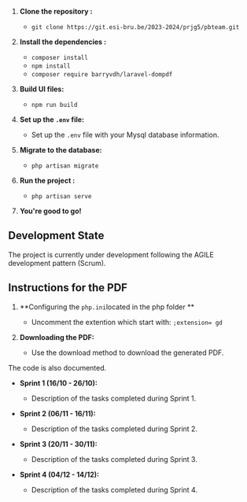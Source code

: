 1. **Clone the repository :**
   - `git clone https://git.esi-bru.be/2023-2024/prjg5/pbteam.git`

1. **Install the dependencies :**
   - `composer install`
   - `npm install`
   - `composer require barryvdh/laravel-dompdf`

1. **Build UI files:**
   - `npm run build`

1. **Set up the `.env` file:**
   - Set up the `.env` file with your Mysql database information.

1. **Migrate to the database:**
   - `php artisan migrate`

1. **Run the project :**
   - `php artisan serve`

1. **You're good to go!**

## Development State
The project is currently under development following the AGILE development pattern (Scrum).

## Instructions for the PDF
   
1. **Configuring the `php.ini`located in the php folder **
   - Uncomment the extention which start with: `;extension= gd`

1. **Downloading the PDF:**
   - Use the download method to download the generated PDF.
   

The code is also documented.
- **Sprint 1 (16/10 - 26/10):**
  - Description of the tasks completed during Sprint 1.

- **Sprint 2 (06/11 - 16/11):**
  - Description of the tasks completed during Sprint 2.

- **Sprint 3 (20/11 - 30/11):**
  - Description of the tasks completed during Sprint 3.

- **Sprint 4 (04/12 - 14/12):**
  - Description of the tasks completed during Sprint 4.

